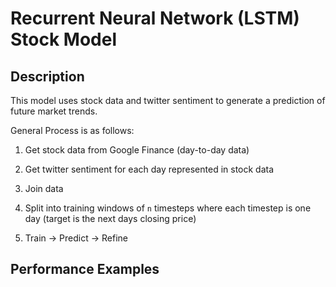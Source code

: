 # Recurrent Neural Network (LSTM) Stock Model

## Description

This model uses stock data and twitter sentiment to generate a prediction of future market trends.

General Process is as follows:

1. Get stock data from Google Finance (day-to-day data)

2. Get twitter sentiment for each day represented in stock data

3. Join data

4. Split into training windows of ```n``` timesteps where each timestep is one day (target is the next days closing price)

5. Train -> Predict -> Refine

## Performance Examples
